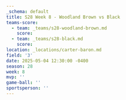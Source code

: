 ```yaml
---
_schema: default
title: S28 Week 8 - Woodland Brown vs Black
teams-score:
  - team: _teams/s28-woodland-brown.md
    score:
  - team: _teams/s28-black.md
    score:
location: _locations/carter-baron.md
field: '3'
date: 2025-05-04 12:30:00 -0400
season: 28
week: 8
mvp: ''
game-ball: ''
sportsperson: ''
---
```

